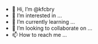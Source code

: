 - 👋 Hi, I’m @kfcbry
- 👀 I’m interested in ...
- 🌱 I’m currently learning ...
- 💞️ I’m looking to collaborate on ...
- 📫 How to reach me ...

<!---
kfcbry/kfcbry is a ✨ special ✨ repository because its `README.md` (this file) appears on your GitHub profile.
You can click the Preview link to take a look at your changes.
--->
